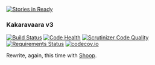 [![Stories in Ready](https://badge.waffle.io/jaywink/kakaravaara3.png?label=ready&title=Ready)](https://waffle.io/jaywink/kakaravaara3)
### Kakaravaara v3

[![Build Status](https://travis-ci.org/jaywink/kakaravaara3.svg?branch=master)](https://travis-ci.org/jaywink/kakaravaara3) [![Code Health](https://landscape.io/github/jaywink/kakaravaara3/master/landscape.svg?style=flat)](https://landscape.io/github/jaywink/kakaravaara3/master) [![Scrutinizer Code Quality](https://scrutinizer-ci.com/g/jaywink/kakaravaara3/badges/quality-score.png?b=master)](https://scrutinizer-ci.com/g/jaywink/kakaravaara3/?branch=master) [![Requirements Status](https://requires.io/github/jaywink/kakaravaara3/requirements.svg?branch=master)](https://requires.io/github/jaywink/kakaravaara3/requirements/?branch=master) [![codecov.io](https://codecov.io/github/jaywink/kakaravaara3/coverage.svg?branch=master)](https://codecov.io/github/jaywink/kakaravaara3?branch=master)

Rewrite, again, this time with [Shoop](https://shoop.io).
